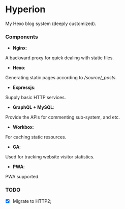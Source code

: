 # Hyperion
My Hexo blog system (deeply customized).

### Components

* **Nginx**:

A backward proxy for quick dealing with static files.

* **Hexo**:

Generating static pages according to */source/_posts*.

* **Expressjs**: 

Supply basic HTTP services.

* **GraphQL + MySQL**: 

Provide the APIs for commenting sub-system, and etc.

* **Workbox**:

For caching static resources.

* **GA**:

Used for tracking website visitor statistics.

* **PWA**:

PWA supported.


### TODO

- [x] Migrate to HTTP2;
